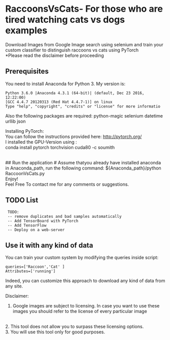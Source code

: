 # RaccoonsVsCats-  For those who are tired watching cats vs dogs examples
Download Images from Google Image search using selenium and train your custom classifier to distinguish raccoons vs cats using PyTorch 
<br />
*Please read the disclaimer before proceeding


## Prerequisites
You need to install Anaconda for Python 3. 
My version is:

    Python 3.6.0 |Anaconda 4.3.1 (64-bit)| (default, Dec 23 2016, 12:22:00) 
    [GCC 4.4.7 20120313 (Red Hat 4.4.7-1)] on linux
    Type "help", "copyright", "credits" or "license" for more informatio

Also the following packages are required:
python-magic
selenium
datetime
urllib
json

Installing PyTorch:
<br />
You can follow the instructions provided here: http://pytorch.org/ 
<br />
I installed the GPU-Version using :
</br >
conda install pytorch torchvision cuda80 -c soumith

<br />
## Run the application
    # Assume thatyou already have installed anaconda in Anaconda_path, run the following command:
    ${Anaconda_path}/python RaccoonVsCats.py
<br />
Enjoy!

<br />
Feel Free To contact me for any comments or suggestions.

## TODO List
     TODO: 
     -- remove duplicates and bad samples automatically 
     -- Add TensorBoard with PyTorch  
     -- Add TensorFlow 
     -- Deploy on a web-server 

## Use it with any kind of data
You can train your custom system by modifying the queries inside script:
    
    queries=['Raccoon','Cat' ]
    Attributes=['running']
    
Indeed, you can customize this approach to download any kind of data from any site.

Disclaimer:
<br />
1. Google images are subject to licensing. In case you want to use these images you  should refer to the license of every particular image
<br />
2. This tool does not allow you to surpass these licensing options. 
<br />
3. You will use this tool only for good purposes.
<br />

